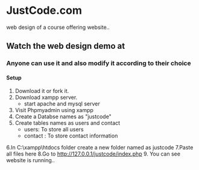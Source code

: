 # JustCode.com
web design of a course offering website..

## Watch the web design demo at


### Anyone can use it and also modify it according to their choice
#### Setup

1. Download it or fork it.
2. Download xampp server.
    * start apache and mysql server
3. Visit Phpmyadmin using xampp
4. Create a Databse names as "justcode"
5. Create tables names as users and contact
      * users: To store all users
      * contact : To store contact information

6.In C:\xampp\htdocs folder create a new folder named as justcode
7.Paste all files here
8.Go to http://127.0.0.1/justcode/index.php
9. You can see website is running..

